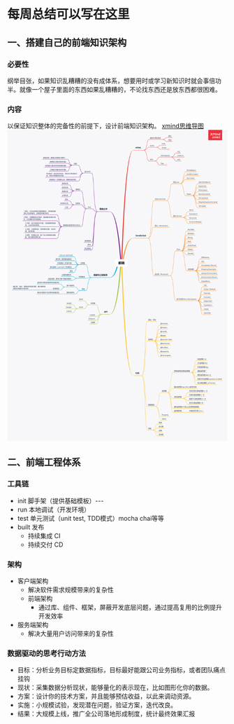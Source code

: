 # 每周总结可以写在这里
## 一、搭建自己的前端知识架构
### 必要性
纲举目张，如果知识乱糟糟的没有成体系，想要用时或学习新知识时就会事倍功半。就像一个屋子里面的东西如果乱糟糟的，不论找东西还是放东西都很困难。
### 内容
以保证知识整体的完备性的前提下，设计前端知识架构。
[xmind思维导图](./前端技术知识体系.xmind)
![前端技术知识体系](./前端技术知识体系.png)
## 二、前端工程体系
### 工具链
* init 脚手架（提供基础模板）---
* run 本地调试（开发环境）
* test 单元测试（unit test, TDD模式）mocha chai等等
* built 发布
  * 持续集成 CI
  * 持续交付 CD
### 架构
* 客户端架构
  * 解决软件需求规模带来的复杂性
  * 前端架构
    * 通过库、组件、框架，屏蔽开发底层问题，通过提高复用的比例提升开发效率
* 服务端架构
  * 解决大量用户访问带来的复杂性
### 数据驱动的思考行动方法
* 目标：分析业务目标定数据指标，目标最好能跟公司业务指标，或者团队痛点挂钩
* 现状：采集数据分析现状，能够量化的表示现在，比如图形化你的数据。
* 方案：设计你的技术方案，并且能够预估收益，以此来调动资源。
* 实施：小规模试验，发现潜在问题，验证方案，迭代改良。
* 结果：大规模上线，推广全公司落地形成制度，统计最终效果汇报